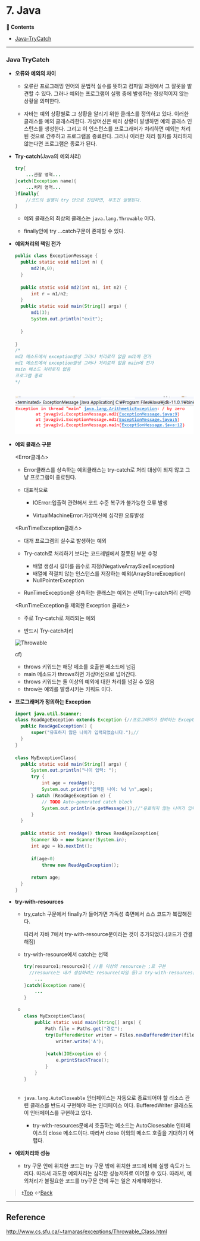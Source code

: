 # 7. Java
**:book: Contents**

* [Java-TryCatch](#Java-TryCatch)

---

### Java TryCatch
* **오류와 예외의 차이**

  - 오류란 프로그래밍 언어의 문법적 실수를 뜻하고 컴파일 과정에서 그 잘못을 발견할 수 있다. 그러나 예외는 프로그램이 실행 중에 발생하는 정상적이지 않는 상황을 의미한다.

  - 자바는 예외 상황별로 그 상황을 알리기 위한 클래스를 정의하고 있다. 이러한 클래스를 예외 클래스라한다. 가상머신은 에러 상황이 발생하면 예외 클래스 인스턴스를 생성한다. 그리고 이 인스턴스를 프로그래머가 처리하면 예외는 처리된 것으로 간주하고 프로그램을 종료한다. 그러나 이러한 처리 절차를 처리하지 않는다면 프로그램은 종료가 된다.

- **Try-catch**(Java의 예외처리)

  ```java
  try{
      ...관찰 영역...
  }catch(Exception name){
      ...처리 영역...
  }finally{
      //코드의 실행이 try 안으로 진입하면, 무조건 실행된다.
  }
  ```

  - 예외 클래스의 최상의 클래스는 `java.lang.Throwable` 이다.

  - finally안에 try ...catch구문이 존재할 수 있다.

    

- **예외처리의 책임 전가**

  ```java
  public class ExceptionMessage {
  	public static void md1(int n) {
  		md2(n,0);
  	}
  	
  	public static void md2(int n1, int n2) {
  		int r = n1/n2;
  	}
  	public static void main(String[] args) {
  		md1(3);
  		System.out.println("exit");
  		
  	}
  
  }
  /*
  md2 메소드에서 exception발생 그러나 처리로직 없음 md1에 전가
  md1 메소드에서 exception발생 그러나 처리로직 없음 main에 전가
  main 메소드 처리로직 없음
  프로그램 종료
  */
  
  
  
  ```

  ![](./clip/e.PNG)

- **예외 클래스 구분**

  <Error클래스>

  - Error클래스를 상속하는 예외클래스는 try-catch로 처리 대상이 되지 않고 그냥 프로그램이 종료된다.

  - 대표적으로

    - IOError:입출력 관련해서 코드 수준 복구가 불가능한 오류 발생

    - VirtualMachineError:가상머신에 심각한 오류발생

      

  <RunTimeException클래스>

  - 대개 프로그램의 실수로 발생하는 예외

  - Try-catch로 처리하기 보다는 코드레벨에서 잘못된 부분 수정

    - 배열 생성시 길이를 음수로 지정(NegativeArraySizeException)
    - 배열에 적절치 않는 인스턴스를 저장하는 예외(ArrayStoreException)
    - NullPointerException

  - RunTimeException을 상속하는 클래스는 예외는 선택(Try-catch처리 선택)

    

  <RunTimeException을 제외한 Exception 클래스>

  - 주로 Try-catch로 처리되는 예외

  - 반드시 Try-catch처리

    

    

  ![Throwable](http://www.benchresources.net/wp-content/uploads/2017/02/exception-hierarchy-in-java.png)

  

  cf)

  - throws 키워드는 해당 메소를 호출한 메소드에 넘김
  - main 메소드가 throws하면 가상머신으로 넘어간다.
  - throws 키워드는 둘 이상의 예외에 대한 처리를 넘길 수 있음
  - throw는 예외를 발생시키는 키워드 이다.

  


- **프로그래머가 정의하는 Exception**

  ```java
  import java.util.Scanner;
  class ReadAgeException extends Exception {//프로그래머가 정의하는 Exception
  	public ReadAgeException() {
  		super("유효하지 않은 나이가 입력되었습니다.");//
  	}
  }
  
  class MyExceptionClass{
  	public static void main(String[] args) {
  		System.out.println("나이 입력: ");
  		try {
  			int age = readAge();
  			System.out.printf("입력된 나이: %d \n",age);
  		} catch (ReadAgeException e) {
  			// TODO Auto-generated catch block
  			System.out.println(e.getMessage());//"유효하지 않는 나이가 입력되었습니다"
  		}
  	}
  	
  	public static int readAge() throws ReadAgeException{
  		Scanner kb = new Scanner(System.in);
  		int age = kb.nextInt();
  		
  		if(age<0)
  			throw new ReadAgeException();
  		
  		return age;
  	}
  }
  
  ```

- **try-with-resources**

  - try,catch 구문에서 finally가 들어가면 가독성 측면에서 소스 코드가 복잡해진다.

    따라서 자바 7에서 try-with-resource문이라는 것이 추가되었다.(코드가 간결해짐)

  - try-with-resource에서 catch는 선택

    ```java
    try(resource1;resource2){ //둘 이상의 resource는 ;로 구분
      //resource는 내가 생성하려는 resource(파일 등)고 try-with-resources문을 나가면 자동제거
        ...
    }catch(Exception name){
        ...
    }
    ```

  - ```java
    
    class MyExceptionClass{
    	public static void main(String[] args) {
    		Path file = Paths.get("경로");
    		try(BufferedWriter writer = Files.newBufferedWriter(file)){
    			writer.write('A');
    			
    		}catch(IOException e) {
    			e.printStackTrace();
    		}
    	}
    }
     
    ```

  - `java.lang.AutoCloseable` 인터페이스는 자동으로 종료되어야 할 리소스 관련 클래스를 반드시 구현해야 하는 인터페이스 이다. BufferedWriter 클래스도 이 인터페이스를 구현하고 있다.

    - try-with-resources문에서 호출하는 메소드는 AutoClosesable 인터페이스의 close 메소드이다. 따라서 close 이외의 메소드 호출을 기대하기 어렵다.

- **예외처리와 성능**

  - try 구문 안에 위치한 코드는 try 구문 밖에 위치한 코드에 비해 실행 속도가 느리다. 따라서 과도한 예외처리는 심각한 성능저하로 이어질 수 있다. 따라서, 예외처리가 불필요한 코드를 try구문 안에 두는 일은 자제해야한다.


> :arrow_double_up:[Top](#7-java)    :leftwards_arrow_with_hook:[Back](https://github.com/HanHoJung/Java) 

---

## Reference

<http://www.cs.sfu.ca/~tamaras/exceptions/Throwable_Class.html>





















































